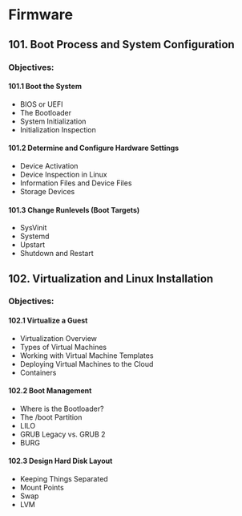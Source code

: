 # Firmware

## 101. Boot Process and System Configuration

### Objectives:

#### 101.1 Boot the System

* BIOS or UEFI
* The Bootloader
* System Initialization
* Initialization Inspection

#### 101.2 Determine and Configure Hardware Settings

* Device Activation
* Device Inspection in Linux
* Information Files and Device Files
* Storage Devices

#### 101.3 Change Runlevels (Boot Targets)

* SysVinit
* Systemd
* Upstart
* Shutdown and Restart



## 102. Virtualization and Linux Installation

### Objectives:

#### 102.1 Virtualize a Guest

* Virtualization Overview
* Types of Virtual Machines
* Working with Virtual Machine Templates
* Deploying Virtual Machines to the Cloud
* Containers

#### 102.2 Boot Management

* Where is the Bootloader?
* The /boot Partition
* LILO
* GRUB Legacy vs. GRUB 2
* BURG

#### 102.3 Design Hard Disk Layout

* Keeping Things Separated
* Mount Points
* Swap
* LVM
